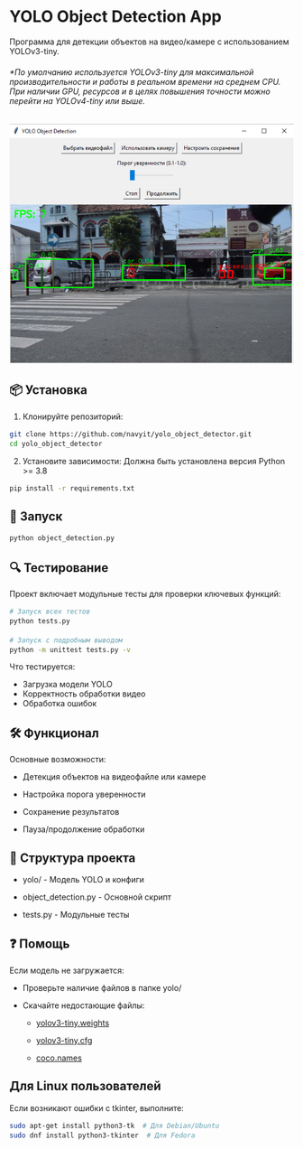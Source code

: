 # YOLO Object Detection App

Программа для детекции объектов на видео/камере с использованием YOLOv3-tiny.

###### *По умолчанию используется YOLOv3-tiny для максимальной производительности и работы в реальном времени на среднем CPU. При наличии GPU, ресурсов и в целях повышения точности можно перейти на YOLOv4-tiny или выше.

![Работа приложения с примером](screenshot_detection.png)

## 📦 Установка

1. Клонируйте репозиторий:
```bash
git clone https://github.com/navyit/yolo_object_detector.git
cd yolo_object_detector 
```
2. Установите зависимости:
Должна быть установлена версия Python >= 3.8
```bash
pip install -r requirements.txt
```
## 🚀 Запуск

``` bash
python object_detection.py
```
## 🔍 Тестирование
Проект включает модульные тесты для проверки ключевых функций:

```bash
# Запуск всех тестов
python tests.py

# Запуск с подробным выводом
python -m unittest tests.py -v
```
Что тестируется:
- Загрузка модели YOLO
- Корректность обработки видео
- Обработка ошибок

## 🛠 Функционал
Основные возможности:
- Детекция объектов на видеофайле или камере

- Настройка порога уверенности

- Сохранение результатов

- Пауза/продолжение обработки

## 📂 Структура проекта
- yolo/ - Модель YOLO и конфиги

- object_detection.py - Основной скрипт

- tests.py - Модульные тесты

## ❓ Помощь
Если модель не загружается:

- Проверьте наличие файлов в папке yolo/

- Скачайте недостающие файлы:

  * [yolov3-tiny.weights](https://data.pjreddie.com/files/yolov3-tiny.weights)

  * [yolov3-tiny.cfg](https://github.com/pjreddie/darknet/blob/master/cfg/yolov3-tiny.cfg)

  * [coco.names](https://github.com/pjreddie/darknet/blob/master/data/coco.names)

## Для Linux пользователей
Если возникают ошибки с tkinter, выполните:
```bash
sudo apt-get install python3-tk  # Для Debian/Ubuntu
sudo dnf install python3-tkinter  # Для Fedora
```
